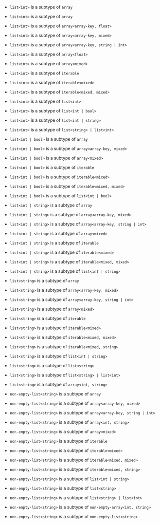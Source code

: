 - `list<int>` is a subtype of `array`
- `list<int>` is a subtype of `array`
- `list<int>` is a subtype of `array<array-key, float>`
- `list<int>` is a subtype of `array<array-key, mixed>`
- `list<int>` is a subtype of `array<array-key, string | int>`
- `list<int>` is a subtype of `array<float>`
- `list<int>` is a subtype of `array<mixed>`
- `list<int>` is a subtype of `iterable`
- `list<int>` is a subtype of `iterable<mixed>`
- `list<int>` is a subtype of `iterable<mixed, mixed>`
- `list<int>` is a subtype of `list<int>`
- `list<int>` is a subtype of `list<int | bool>`
- `list<int>` is a subtype of `list<int | string>`
- `list<int>` is a subtype of `list<string> | list<int>`

- `list<int | bool>` is a subtype of `array`
- `list<int | bool>` is a subtype of `array<array-key, mixed>`
- `list<int | bool>` is a subtype of `array<mixed>`
- `list<int | bool>` is a subtype of `iterable`
- `list<int | bool>` is a subtype of `iterable<mixed>`
- `list<int | bool>` is a subtype of `iterable<mixed, mixed>`
- `list<int | bool>` is a subtype of `list<int | bool>`

- `list<int | string>` is a subtype of `array`
- `list<int | string>` is a subtype of `array<array-key, mixed>`
- `list<int | string>` is a subtype of `array<array-key, string | int>`
- `list<int | string>` is a subtype of `array<mixed>`
- `list<int | string>` is a subtype of `iterable`
- `list<int | string>` is a subtype of `iterable<mixed>`
- `list<int | string>` is a subtype of `iterable<mixed, mixed>`
- `list<int | string>` is a subtype of `list<int | string>`

- `list<string>` is a subtype of `array`
- `list<string>` is a subtype of `array<array-key, mixed>`
- `list<string>` is a subtype of `array<array-key, string | int>`
- `list<string>` is a subtype of `array<mixed>`
- `list<string>` is a subtype of `iterable`
- `list<string>` is a subtype of `iterable<mixed>`
- `list<string>` is a subtype of `iterable<mixed, mixed>`
- `list<string>` is a subtype of `iterable<mixed, string>`
- `list<string>` is a subtype of `list<int | string>`
- `list<string>` is a subtype of `list<string>`
- `list<string>` is a subtype of `list<string> | list<int>`
- `list<string>` is a subtype of `array<int, string>`

- `non-empty-list<string>` is a subtype of `array`
- `non-empty-list<string>` is a subtype of `array<array-key, mixed>`
- `non-empty-list<string>` is a subtype of `array<array-key, string | int>`
- `non-empty-list<string>` is a subtype of `array<int, string>`
- `non-empty-list<string>` is a subtype of `array<mixed>`
- `non-empty-list<string>` is a subtype of `iterable`
- `non-empty-list<string>` is a subtype of `iterable<mixed>`
- `non-empty-list<string>` is a subtype of `iterable<mixed, mixed>`
- `non-empty-list<string>` is a subtype of `iterable<mixed, string>`
- `non-empty-list<string>` is a subtype of `list<int | string>`
- `non-empty-list<string>` is a subtype of `list<string>`
- `non-empty-list<string>` is a subtype of `list<string> | list<int>`
- `non-empty-list<string>` is a subtype of `non-empty-array<int, string>`
- `non-empty-list<string>` is a subtype of `non-empty-list<string>`
